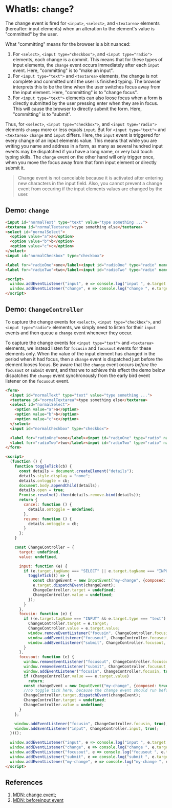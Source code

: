 # WhatIs: `change`?

The change event is fired for `<input>`, `<select>`, and `<textarea>` elements (hereafter: input elements) when an alteration to the element's value is "committed" by the user.

What "committing" means for the browser is a bit nuanced:
1. For `<select>`, `<input type="checkbox">`, and `<input type="radio">` elements, each change is a commit. This means that for these types of input elements, the `change` event occurs immediately after each `input` event. Here, "committing" is to "make an input".
2. For `<input type="text">` and `<textarea>` elements, the change is not complete and committed until the user is finished typing. The browser interprets this to be the time when the user switches focus away from the input element. Here, "committing" is to "change focus".
3. For `<input type="text">` elements can also loose focus when a form is directly submitted by the user pressing enter when they are in focus. This will cause the browser to directly submit the form. Here, "committing" is to "submit".

Thus, for `<select>`, `<input type="checkbox">`, and `<input type="radio">` elements `change` more or less equals `input`. But for `<input type="text">` and `<textarea>` `change` and `input` differs. Here, the `input` event is triggered for every change of an input elements value. This means that while you are writing you name and address in a form, as many as several hundred input events may be dispatched if you have a long name, or very bad touch typing skills. The `change` event on the other hand will only trigger once, when you move the focus away from that form input element or directly submit it.

> Change event is not cancelable because it is activated after entering new characters in the input field. Also, you cannot prevent a change event from occuring if the input elements values are changed by the user.  

## Demo: `change`

```html
<input id="normalText" type="text" value="type something ...">
<textarea id="normalTextarea">type something else</textarea>
<select id="normalSelect">
  <option value="a">a</option>
  <option value="b">b</option>
  <option value="c">c</option>
</select>
<input id="normalCheckbox" type="checkbox">

<label for="radioOne">one</label><input id="radioOne" type="radio" name="group1">
<label for="radioTwo">two</label><input id="radioTwo" type="radio" name="group1">

<script>
  window.addEventListener("input", e => console.log("input ", e.target.id));
  window.addEventListener("change", e => console.log("change ", e.target.id));
</script>
```

## Demo: `ChangeController`

To capture the change events for `<select>`, `<input type="checkbox">`, and `<input type="radio">` elements, we simply need to listen for their `input` events and then queue a `change` event whenever they occur.

To capture the change events for `<input type="text">` and `<textarea>` elements, we instead listen for `focusin` and `focusout` events for these elements only. When the value of the input element has changed in the period when it had focus, then a `change` event is dispatched just before the element looses focus. Be aware that the `change` event occurs *before* the `focusout` or `submit` event, and that we to achieve this effect the demo below dispatches the `change` event synchronously from the early bird event listener on the `focusout` event.

```html
<form>
  <input id="normalText" type="text" value="type something ...">
  <textarea id="normalTextarea">type something else</textarea>
  <select id="normalSelect">
    <option value="a">a</option>
    <option value="b">b</option>
    <option value="c">c</option>
  </select>
  <input id="normalCheckbox" type="checkbox">

  <label for="radioOne">one</label><input id="radioOne" type="radio" name="group1">
  <label for="radioTwo">two</label><input id="radioTwo" type="radio" name="group1">
</form>

<script>
  (function () {
    function toggleTick(cb) {
      const details = document.createElement("details");
      details.style.display = "none";
      details.ontoggle = cb;
      document.body.appendChild(details);
      details.open = true;
      Promise.resolve().then(details.remove.bind(details));
      return {
        cancel: function () {
          details.ontoggle = undefined;
        },
        resume: function () {
          details.ontoggle = cb;
        }
      };
    }

    const ChangeController = {
      target: undefined,
      value: undefined,

      input: function (e) {
        if (e.target.tagName === "SELECT" || e.target.tagName === "INPUT" && e.target.type !== "text") {
          toggleTick(() => {
            const changeEvent = new InputEvent("my-change", {composed: true, bubbles: true, cancelable: true});
            e.target.dispatchEvent(changeEvent);
            ChangeController.target = undefined;
            ChangeController.value = undefined;
          });
        }
      },
      focusin: function (e) {
        if ((e.target.tagName === "INPUT" && e.target.type === "text") || e.target.tagName === "TEXTAREA") {
          ChangeController.target = e.target;
          ChangeController.value = e.target.value;
          window.removeEventListener("focusin", ChangeController.focusin, true);
          window.addEventListener("focusout", ChangeController.focusout, true);
          window.addEventListener("submit", ChangeController.focusout, true);
        }
      },
      focusout: function (e) {
        window.removeEventListener("focusout", ChangeController.focusout, true);
        window.removeEventListener("submit", ChangeController.focusout, true);
        window.addEventListener("focusin", ChangeController.focusin, true);
        if (ChangeController.value === e.target.value)
          return;
        const changeEvent = new InputEvent("my-change", {composed: true, bubbles: true, cancelable: true});
        //no toggle tick here, because the change event should run before the focusout event.
        ChangeController.target.dispatchEvent(changeEvent);
        ChangeController.target = undefined;
        ChangeController.value = undefined;
      }
    };

    window.addEventListener("focusin", ChangeController.focusin, true);
    window.addEventListener("input", ChangeController.input, true);
  })();

  window.addEventListener("input", e => console.log("input ", e.target.id));
  window.addEventListener("change", e => console.log("change ", e.target.id));
  window.addEventListener("focusout", e => console.log("focusout ", e.target.id));
  window.addEventListener("submit", e => console.log("submit ", e.target.id));
  window.addEventListener("my-change", e => console.log("my-change ", e.target.id));
</script>                                            ゛
```

## References

1. [MDN: change event](https://developer.mozilla.org/en-US/docs/Web/API/HTMLElement/change_event);
2. [MDN: beforeinput event](https://developer.mozilla.org/en-US/docs/Web/API/HTMLElement/beforeinput_event)
 